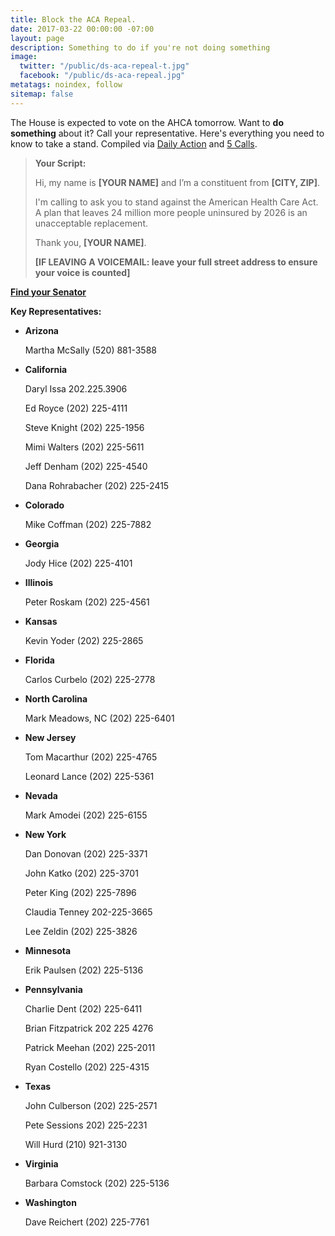 ```yaml
---
title: Block the ACA Repeal.
date: 2017-03-22 00:00:00 -07:00
layout: page
description: Something to do if you're not doing something
image:
  twitter: "/public/ds-aca-repeal-t.jpg"
  facebook: "/public/ds-aca-repeal.jpg"
metatags: noindex, follow
sitemap: false
---
```


The House is expected to vote on the AHCA tomorrow. Want to **do something** about it? Call your representative. Here's everything you need to know to take a stand. Compiled via [Daily Action](https://www.facebook.com/YourDailyAction/posts/404813213217332) and [5 Calls](https://5calls.org/#issue/recaeT57AXkqiV2Me).

> **Your Script:**
>
> Hi, my name is **[YOUR NAME]** and I’m a constituent from **[CITY, ZIP]**.
>
> I'm calling to ask you to stand against the American Health Care Act. A plan that leaves 24 million more people uninsured by 2026 is an unacceptable replacement.
>
> Thank you, **[YOUR NAME]**.
>
> **[IF LEAVING A VOICEMAIL: leave your full street address to ensure your voice is counted]**
>

**[Find your Senator](https://5calls.org/#issue/recaeT57AXkqiV2Me)**

**Key Representatives:**

* **Arizona** 
  
  Martha McSally (520) 881-3588

* **California**

  Daryl Issa 202.225.3906
  
  Ed Royce (202) 225-4111
  
  Steve Knight (202) 225-1956	
  
  Mimi Walters (202) 225-5611
  
  Jeff Denham (202) 225-4540

  Dana Rohrabacher (202) 225-2415

* **Colorado**

  Mike Coffman (202) 225-7882

* **Georgia**

  Jody Hice (202) 225-4101

* **Illinois**

  Peter Roskam (202) 225-4561

* **Kansas**

  Kevin Yoder (202) 225-2865


* **Florida**

  Carlos Curbelo (202) 225-2778

* **North Carolina**

  Mark Meadows, NC (202) 225-6401

* **New Jersey**

  Tom Macarthur (202) 225-4765
  
  Leonard Lance (202) 225-5361

* **Nevada**
 
  Mark Amodei (202) 225-6155

* **New York**
 
  Dan Donovan (202) 225-3371

  John Katko (202) 225-3701
  
  Peter King (202) 225-7896

  Claudia Tenney 202-225-3665
  
  Lee Zeldin (202) 225-3826

* **Minnesota**

  Erik Paulsen (202) 225-5136

* **Pennsylvania**

  Charlie Dent (202) 225-6411
  
  Brian Fitzpatrick 202 225 4276
  
  Patrick Meehan (202) 225-2011
  
  Ryan Costello (202) 225-4315

* **Texas**

  John Culberson (202) 225-2571
  
  Pete Sessions 202) 225-2231

  Will Hurd (210) 921-3130

* **Virginia**

  Barbara Comstock (202) 225-5136

* **Washington**

  Dave Reichert (202) 225-7761